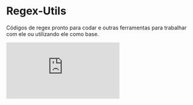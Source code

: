 # Regex-Utils
Códigos de regex pronto para codar e outras ferramentas para trabalhar com ele ou utilizando ele como base.

[![Meu blog (Sobre Regex)](https://jeanpauloath.blogspot.com/2021/09/regex.html)](https://jeanpauloath.blogspot.com/2021/09/regex.html)
